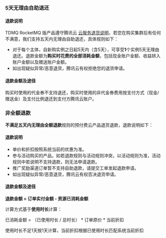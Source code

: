 ### **5天无理由自助退还**

#### **退款说明**

TDMQ RocketMQ 版产品遵守腾讯云 [云服务退货说明](https://cloud.tencent.com/document/product/555/7440)，若您在购买集群后有任何不满意，我们支持五天内无理由自助退还，具体规则如下：

- 对于每个主体，自新购实例之日起5天内（含5天），可享受**1**个实例5天无理由退还。退款金额为**购买时花费的全部消耗金额**，包括现金账户金额、收益转入账户金额以及赠送账户金额。
- 如出现疑似异常/恶意退货，腾讯云有权拒绝您的退货申请。

#### **退款金额及途径**

购买时使用的代金券不支持退还，购买时使用的非代金券费用按支付方式（现金/赠送金）及支付比例退还到支付方腾讯云账户。



### **非全额退款**

**不满足五天内无理由全额退款**规则的预付费云产品退货退款，退款说明如下：

#### **退款说明**

- 单价和折扣按照系统当前的优惠为准。
- 参与活动购买的产品，如若退款规则与活动规则冲突，以活动规则为准，活动规则中若说明不支持退款，则无法申请退款。
- 推广奖励渠道订单暂不支持自助退款，请提交工单发起退款申请。
- 如出现疑似异常/恶意退货，腾讯云有权否决退货申请。

#### **退款金额及途径**

**退款金额 = 订单实付金额 - 资源已消耗金额**

计算方式基于**使用时长**计算：

已消耗金额 = （已使用时长 / 总时长） * 订单原价 * 当前折扣

使用时长不足1天按1天计算，当前折扣根据已使用时长匹配系统当前折扣
